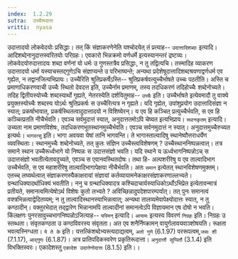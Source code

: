 ```yaml
---
index:  1.2.29
sutra:  उच्चैरूदात्तः
vritti:  nyasa
---
```


उदात्तादयो लोकवेदयोः प्रसिद्धाः। तत् किं संज्ञाकरणेनेति यश्चोदयेत् तं
प्रत्याह-- `उदात्तादिशब्दाः` इत्यादि। आदिशब्देनानुदात्तस्वरितयोः परिग्रहः।
एवकारो भिन्नक्रमो वर्णधर्मे इत्यस्यानन्तरं द्रष्टव्यः। लोकवेदयोरुदात्तादयः शब्दा वर्णनां यो धर्मः उ गुणस्तत्रैव प्रसिद्धाः, न तु तद्वित्यचि। तस्मादिह व्याकरण उदात्तादयो धर्मा यस्याचस्तद्गुणेऽचि संज्ञाप्यन्ते उ परिभाष्यन्ते; अन्यथा प्रदेशेषूदात्तादिशब्दश्रवणाद्वर्णधर्म एव गृह्येत, न तद्वानजित्यभिप्रायः।
उच्चैरिति श्रुतिप्रकर्षेऽस्ति-- श्रुतिप्रकर्षवत्युच्चैर्भाषते उच्चः पठतीति। अस्ति च प्रमाणाधिकरणवाची उच्चैः स्थितो देवदत्त इति, उच्चैर्नाम प्रमाणम्, तस्य तदधिकरणं तदिहोच्चैः शब्देनोच्यते। तदिह द्वितीयस्योच्चैः शब्दस्यार्थो गृह्यते, नेतरस्येति दर्शयितुमाह-- `उच्चैः` इति। उच्चैर्भाषते इत्येवमादौ तु वाक्ये प्रयुक्तस्योच्चैः शब्दस्य योऽर्थः श्रुतिप्रकर्षः स उच्चैरित्यत्र न गृह्यते। यदि
गृह्येत, उपांशुप्रयोग उदात्तादिसंज्ञा न स्यात्; प्रकर्षाभावात्, प्रकर्षस्थितत्वादुदात्तादयो न विशिष्येरन्। य एव हि कञ्चित् प्रत्युच्चैर्भवति, स एव हि कञ्चित्प्रतति नीचैर्भवति। एवञ्च सर्वमुदात्तं स्यात्, अनुदात्ततमोऽपि चेष्यत इत्यभिप्राय।
`स्थानकृतम्` इत्यादि। उच्यता नाम प्रमाणविशेषः, तदधिकरणभूतस्थानमुच्चैर्भवति। एवञ्च सर्वनमुदात्तं न स्यात्। अनुदात्तमुच्चैरुच्यत इत्यर्थः।
`भागवत्सु` इति। भागा अवयवा येषां तानि भागवन्ति। ते भागास्ताल्वादिषु स्थानेष्वौत्तराधर्येण व्यवस्थिताः। स्थानमुच्चैः शब्देनोच्यते, तत् कुतः संज्ञिन उच्चैस्त्वविशेषणम् ? उच्चैस्थाननिष्पन्नत्वात्। तत्र समाने स्थान उच्चैरूर्ध्वभागे यो
निष्पन्नः स उदात्तसंज्ञो भवति। यदि स्थाने य ऊर्ध्वभागनिष्पन्नोऽच् स उदात्तसंज्ञो भवतीत्येतावदुच्यते, एवञ्च स एवानवस्थितदोषः। तथा हि- अल्पशरीरेषु य एव ताल्वादिभाग उच्चैर्भवति, स एव महाशरीरेषु ताल्वादिभागापेक्षया नीचैर्भवति। अतः `समान` इत्येतत् स्थानविशेषणमुक्तम्। एतच्च् लघ्वर्थत्वात् संज्ञाकरणस्यैकाक्षरायां संज्ञायां कर्तव्यायामनेकाक्षरसंज्ञाकरणाल्लभ्यते। ग्रन्थाधिक्यादर्थाधिक्यं भवतीति। ननु च ग्रन्थाधिक्यादत्र कश्चिदाचार्यस्याधिकोऽर्थोऽभिप्रेत इत्येतावन्मात्रं प्रतीयते, समानत्वमित्येषोऽर्थ विशेषः कुतो लभ्यते ? अविच्छिन्नादुपदेशपारम्पर्यात्। तत् पुनः समानत्वं वक्त्रभिन्नत्वाद्वेदितव्यम्; न तु ताल्वादिस्थानस्याभिन्नत्वात्; अन्यथा तालव्यमेवापेक्ष्योदात्तः स्यात्, न तु कण्ठादीन्। वक्तुरभेदात् तद्द्वारेण भिन्नानामपि ताल्वादीनां समानत्वेऽपि विज्ञायमान एष दोषो न भवति। किंलक्षणः पुनरसावुच्चभागनिष्पन्नोऽजित्याह-- `यस्मिन्` इत्यादि। `आयामः` इत्यस्य विवरणं `निग्रहः` इति। निग्रहः उ स्तब्धता। संवृतकण्ठता उ कण्ठविवरस्य संवृतता। अत एव शनैर्निष्क्रामन् वायुर्गलावयवाञ्शोषयति। रूक्षता भवत्यस्निग्धता।
`ये ते के` इति। यत्तत्किंशब्देभ्यस्त्यदाद्यत्वम्, `अतो गुणे` (6.1.97) पररूपत्वम्,`जसः शी` (7.1.17), `आद्गुणः` (6.1.87)। अत्र प्रातिपदिकस्वरेण प्रकृतिरूदात्ता। `अनुदात्तौ सुप्पितौ` (3.1.4) इति विभक्तिस्वरः। एकादेशस्तु `एकादेश उदात्तेनोदात्तः` (8.1.5) इति।।

